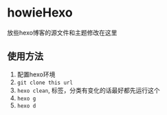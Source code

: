 howieHexo
=========

放些hexo博客的源文件和主题修改在这里


使用方法
---

1. 配置hexo环境
2. `git clone this url`  
3. `hexo clean`, 标签，分类有变化的话最好都先运行这个  
4. `hexo g`  
5. `hexo d`